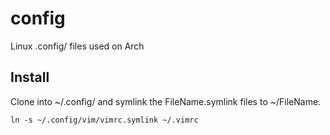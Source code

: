 config
======

Linux .config/ files used on Arch

## Install
Clone into ~/.config/ and symlink the FileName.symlink files to ~/FileName.

    ln -s ~/.config/vim/vimrc.symlink ~/.vimrc
